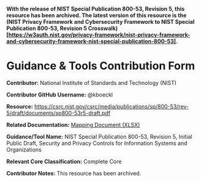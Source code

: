 **With the release of NIST Special Publication 800-53, Revision 5, this resource has been archived. The latest version of this resource is the (NIST Privacy Framework and Cybersecurity Framework to NIST Special Publication 800-53, Revision 5 Crosswalk)[https://w3auth.nist.gov/privacy-framework/nist-privacy-framework-and-cybersecurity-framework-nist-special-publication-800-53].**

# Guidance & Tools Contribution Form

**Contributor:** National Institute of Standards and Technology (NIST)

**Contributor GitHub Username:** @kboeckl

**Resource:** https://csrc.nist.gov/csrc/media/publications/sp/800-53/rev-5/draft/documents/sp800-53r5-draft.pdf

**Related Documentation:** [Mapping Document (XLSX)](https://github.com/usnistgov/PrivacyFrmwkResources/raw/master/resources/NIST%20SP%20800-53%20Guidance/Guidance%20Resource%20-%20NIST%20SP%2080053_IPD_mapping.xlsx)

**Guidance/Tool Name:** NIST Special Publication 800-53, Revision 5, Initial Public Draft, Security and Privacy Controls for Information Systems and Organizations

**Relevant Core Classification:** Complete Core

**Contributor Notes:** This resource has been archived.
